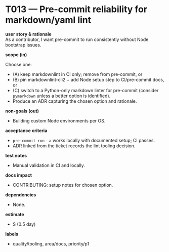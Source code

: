 # T013 — Pre-commit reliability for markdown/yaml lint

**user story & rationale**  
As a contributor, I want pre-commit to run consistently without Node
bootstrap issues.

**scope (in)**

Choose one:

- (A) keep markdownlint in CI only; remove from pre-commit, or
- (B) pin markdownlint-cli2 + add Node setup step to CI/pre-commit docs, or
- (C) switch to a Python-only markdown linter for pre-commit (consider
  `pymarkdown` unless a better option is identified).
- Produce an ADR capturing the chosen option and rationale.

**non-goals (out)**

- Building custom Node environments per OS.

**acceptance criteria**

- `pre-commit run -a` works locally with documented setup; CI passes.
- ADR linked from the ticket records the lint tooling decision.

**test notes**

- Manual validation in CI and locally.

**docs impact**

- CONTRIBUTING: setup notes for chosen option.

**dependencies**

- None.

**estimate**

- S (0.5 day)

**labels**

- quality/tooling, area/docs, priority/p1
